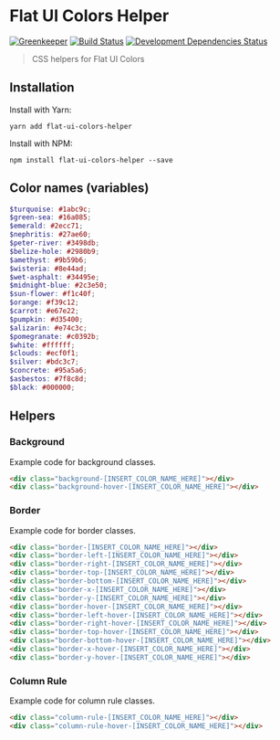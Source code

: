 # Flat UI Colors Helper
[![Greenkeeper](https://badges.greenkeeper.io/maartenpaauw/flat-ui-colors-helper.svg)](https://greenkeeper.io/)
[![Build Status](https://travis-ci.org/maartenpaauw/flat-ui-colors-helper.svg?branch=master)](https://travis-ci.org/maartenpaauw/flat-ui-colors-helper)
[![Development Dependencies Status](https://david-dm.org/maartenpaauw/flat-ui-colors-helper/dev-status.svg)](https://david-dm.org/maartenpaauw/flat-ui-colors-helper?type=dev)
> CSS helpers for Flat UI Colors

## Installation

Install with Yarn:

`yarn add flat-ui-colors-helper`

Install with NPM:

`npm install flat-ui-colors-helper --save`

## Color names (variables)

```scss
$turquoise: #1abc9c;
$green-sea: #16a085;
$emerald: #2ecc71;
$nephritis: #27ae60;
$peter-river: #3498db;
$belize-hole: #2980b9;
$amethyst: #9b59b6;
$wisteria: #8e44ad;
$wet-asphalt: #34495e;
$midnight-blue: #2c3e50;
$sun-flower: #f1c40f;
$orange: #f39c12;
$carrot: #e67e22;
$pumpkin: #d35400;
$alizarin: #e74c3c;
$pomegranate: #c0392b;
$white: #ffffff;
$clouds: #ecf0f1;
$silver: #bdc3c7;
$concrete: #95a5a6;
$asbestos: #7f8c8d;
$black: #000000;
```

## Helpers

### Background

Example code for background classes.

```html
<div class="background-[INSERT_COLOR_NAME_HERE]"></div>
<div class="background-hover-[INSERT_COLOR_NAME_HERE]"></div>
```

### Border

Example code for border classes.

```html
<div class="border-[INSERT_COLOR_NAME_HERE]"></div>
<div class="border-left-[INSERT_COLOR_NAME_HERE]"></div>
<div class="border-right-[INSERT_COLOR_NAME_HERE]"></div>
<div class="border-top-[INSERT_COLOR_NAME_HERE]"></div>
<div class="border-bottom-[INSERT_COLOR_NAME_HERE]"></div>
<div class="border-x-[INSERT_COLOR_NAME_HERE]"></div>
<div class="border-y-[INSERT_COLOR_NAME_HERE]"></div>
<div class="border-hover-[INSERT_COLOR_NAME_HERE]"></div>
<div class="border-left-hover-[INSERT_COLOR_NAME_HERE]"></div>
<div class="border-right-hover-[INSERT_COLOR_NAME_HERE]"></div>
<div class="border-top-hover-[INSERT_COLOR_NAME_HERE]"></div>
<div class="border-bottom-hover-[INSERT_COLOR_NAME_HERE]"></div>
<div class="border-x-hover-[INSERT_COLOR_NAME_HERE]"></div>
<div class="border-y-hover-[INSERT_COLOR_NAME_HERE]"></div>
```

### Column Rule

Example code for column rule classes.

```html
<div class="column-rule-[INSERT_COLOR_NAME_HERE]"></div>
<div class="column-rule-hover-[INSERT_COLOR_NAME_HERE]"></div>
```
